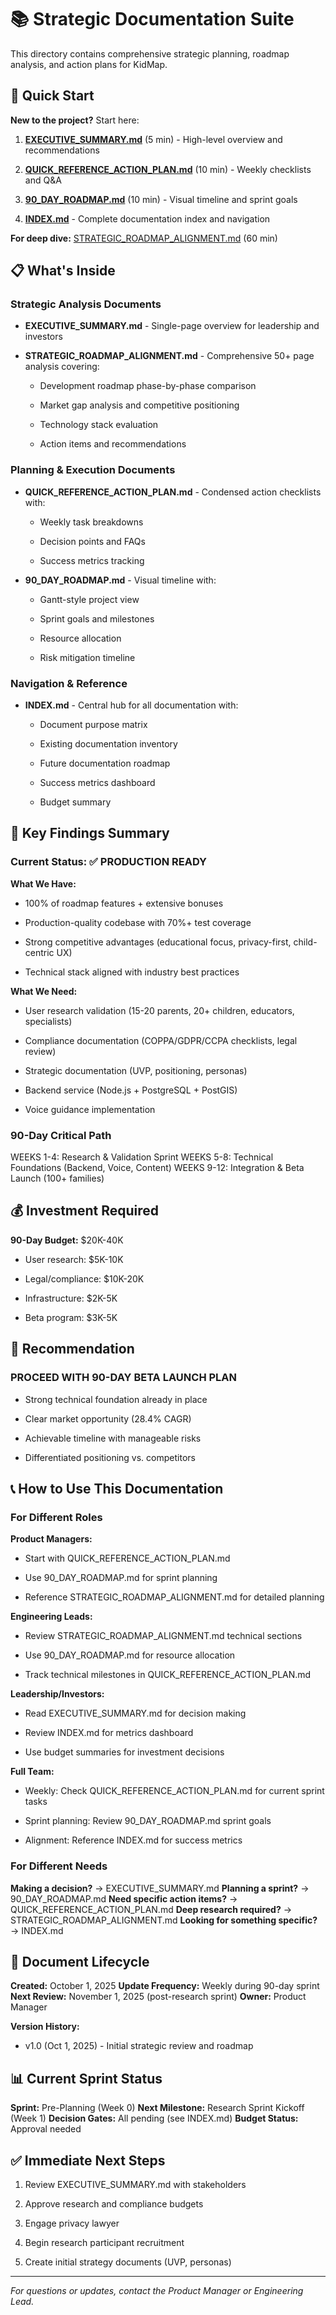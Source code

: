 # 📚 Strategic Documentation Suite

This directory contains comprehensive strategic planning, roadmap analysis, and action plans for KidMap.

## 🚀 Quick Start

**New to the project?** Start here:

1. **[EXECUTIVE_SUMMARY.md](./EXECUTIVE_SUMMARY.md)** (5 min) - High-level overview and recommendations

1. **[QUICK_REFERENCE_ACTION_PLAN.md](./QUICK_REFERENCE_ACTION_PLAN.md)** (10 min) - Weekly checklists and Q&A

1. **[90_DAY_ROADMAP.md](./90_DAY_ROADMAP.md)** (10 min) - Visual timeline and sprint goals

1. **[INDEX.md](./INDEX.md)** - Complete documentation index and navigation

**For deep dive:** [STRATEGIC_ROADMAP_ALIGNMENT.md](./STRATEGIC_ROADMAP_ALIGNMENT.md) (60 min)

## 📋 What's Inside

### Strategic Analysis Documents

- **EXECUTIVE_SUMMARY.md** - Single-page overview for leadership and investors

- **STRATEGIC_ROADMAP_ALIGNMENT.md** - Comprehensive 50+ page analysis covering:

  - Development roadmap phase-by-phase comparison

  - Market gap analysis and competitive positioning

  - Technology stack evaluation

  - Action items and recommendations

### Planning & Execution Documents

- **QUICK_REFERENCE_ACTION_PLAN.md** - Condensed action checklists with:

  - Weekly task breakdowns

  - Decision points and FAQs

  - Success metrics tracking

- **90_DAY_ROADMAP.md** - Visual timeline with:

  - Gantt-style project view

  - Sprint goals and milestones

  - Resource allocation

  - Risk mitigation timeline

### Navigation & Reference

- **INDEX.md** - Central hub for all documentation with:

  - Document purpose matrix

  - Existing documentation inventory

  - Future documentation roadmap

  - Success metrics dashboard

  - Budget summary

## 🎯 Key Findings Summary

### Current Status: ✅ PRODUCTION READY

**What We Have:**

- 100% of roadmap features + extensive bonuses

- Production-quality codebase with 70%+ test coverage

- Strong competitive advantages (educational focus, privacy-first, child-centric UX)

- Technical stack aligned with industry best practices

**What We Need:**

- User research validation (15-20 parents, 20+ children, educators, specialists)

- Compliance documentation (COPPA/GDPR/CCPA checklists, legal review)

- Strategic documentation (UVP, positioning, personas)

- Backend service (Node.js + PostgreSQL + PostGIS)

- Voice guidance implementation

### 90-Day Critical Path

WEEKS 1-4:  Research & Validation Sprint
WEEKS 5-8:  Technical Foundations (Backend, Voice, Content)
WEEKS 9-12: Integration & Beta Launch (100+ families)

## 💰 Investment Required

**90-Day Budget:** $20K-40K

- User research: $5K-10K

- Legal/compliance: $10K-20K

- Infrastructure: $2K-5K

- Beta program: $3K-5K

## 🎯 Recommendation

### PROCEED WITH 90-DAY BETA LAUNCH PLAN

- Strong technical foundation already in place

- Clear market opportunity (28.4% CAGR)

- Achievable timeline with manageable risks

- Differentiated positioning vs. competitors

## 📞 How to Use This Documentation

### For Different Roles

**Product Managers:**

- Start with QUICK_REFERENCE_ACTION_PLAN.md

- Use 90_DAY_ROADMAP.md for sprint planning

- Reference STRATEGIC_ROADMAP_ALIGNMENT.md for detailed planning

**Engineering Leads:**

- Review STRATEGIC_ROADMAP_ALIGNMENT.md technical sections

- Use 90_DAY_ROADMAP.md for resource allocation

- Track technical milestones in QUICK_REFERENCE_ACTION_PLAN.md

**Leadership/Investors:**

- Read EXECUTIVE_SUMMARY.md for decision making

- Review INDEX.md for metrics dashboard

- Use budget summaries for investment decisions

**Full Team:**

- Weekly: Check QUICK_REFERENCE_ACTION_PLAN.md for current sprint tasks

- Sprint planning: Review 90_DAY_ROADMAP.md sprint goals

- Alignment: Reference INDEX.md for success metrics

### For Different Needs

**Making a decision?** → EXECUTIVE_SUMMARY.md
**Planning a sprint?** → 90_DAY_ROADMAP.md
**Need specific action items?** → QUICK_REFERENCE_ACTION_PLAN.md
**Deep research required?** → STRATEGIC_ROADMAP_ALIGNMENT.md
**Looking for something specific?** → INDEX.md

## 🔄 Document Lifecycle

**Created:** October 1, 2025
**Update Frequency:** Weekly during 90-day sprint
**Next Review:** November 1, 2025 (post-research sprint)
**Owner:** Product Manager

**Version History:**

- v1.0 (Oct 1, 2025) - Initial strategic review and roadmap

## 📊 Current Sprint Status

**Sprint:** Pre-Planning (Week 0)
**Next Milestone:** Research Sprint Kickoff (Week 1)
**Decision Gates:** All pending (see INDEX.md)
**Budget Status:** Approval needed

## ✅ Immediate Next Steps

1. Review EXECUTIVE_SUMMARY.md with stakeholders

1. Approve research and compliance budgets

1. Engage privacy lawyer

1. Begin research participant recruitment

1. Create initial strategy documents (UVP, personas)

---

*For questions or updates, contact the Product Manager or Engineering Lead.*
